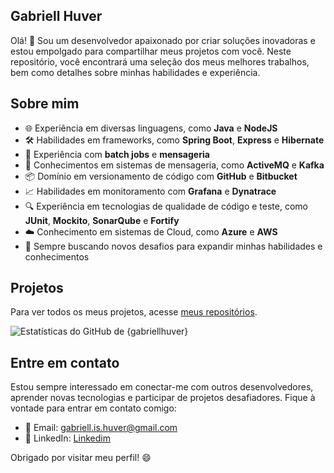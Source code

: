 ## Gabriell Huver

Olá! 👋 Sou um desenvolvedor apaixonado por criar soluções inovadoras e estou empolgado para compartilhar meus projetos com você. Neste repositório, você encontrará uma seleção dos meus melhores trabalhos, bem como detalhes sobre minhas habilidades e experiência.

## Sobre mim

- 🌐 Experiência em diversas linguagens, como **Java** e **NodeJS**
- 🛠️ Habilidades em frameworks, como **Spring Boot**, **Express** e **Hibernate**
- 💼 Experiência com **batch jobs** e **mensageria**
- 📨 Conhecimentos em sistemas de mensageria, como **ActiveMQ** e **Kafka**
- 📦 Domínio em versionamento de código com **GitHub** e **Bitbucket**
- 📈 Habilidades em monitoramento com **Grafana** e **Dynatrace**
- 🔍 Experiência em tecnologias de qualidade de código e teste, como **JUnit**, **Mockito**, **SonarQube** e **Fortify**
- ☁️ Conhecimento em sistemas de Cloud, como **Azure** e **AWS**
- 🚀 Sempre buscando novos desafios para expandir minhas habilidades e conhecimentos

## Projetos

Para ver todos os meus projetos, acesse [meus repositórios](https://github.com/seu_usuario?tab=repositories).

![Estatísticas do GitHub de {gabriellhuver}](https://github-readme-stats.vercel.app/api?username=gabriellhuver&show_icons=true&theme=radical)


## Entre em contato

Estou sempre interessado em conectar-me com outros desenvolvedores, aprender novas tecnologias e participar de projetos desafiadores. Fique à vontade para entrar em contato comigo:

- 📧 Email: [gabriell.is.huver@gmail.com](mailto:gabriell.is.huver@gmail.com)
- 💼 LinkedIn: [Linkedim](https://www.linkedin.com/in/gabriell-huver-1a452a19a/)

Obrigado por visitar meu perfil! 😄
